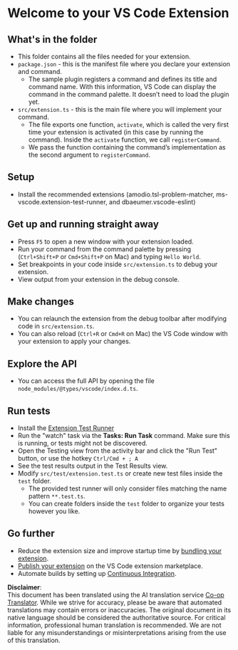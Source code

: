<!--
CO_OP_TRANSLATOR_METADATA:
{
  "original_hash": "62b2632720dd39ef391d6b60b9b4bfb8",
  "translation_date": "2025-07-16T17:33:26+00:00",
  "source_file": "code/09.UpdateSamples/Aug/vscode/phiext/vsc-extension-quickstart.md",
  "language_code": "en"
}
-->
# Welcome to your VS Code Extension

## What's in the folder

* This folder contains all the files needed for your extension.
* `package.json` - this is the manifest file where you declare your extension and command.
  * The sample plugin registers a command and defines its title and command name. With this information, VS Code can display the command in the command palette. It doesn’t need to load the plugin yet.
* `src/extension.ts` - this is the main file where you will implement your command.
  * The file exports one function, `activate`, which is called the very first time your extension is activated (in this case by running the command). Inside the `activate` function, we call `registerCommand`.
  * We pass the function containing the command’s implementation as the second argument to `registerCommand`.

## Setup

* Install the recommended extensions (amodio.tsl-problem-matcher, ms-vscode.extension-test-runner, and dbaeumer.vscode-eslint)

## Get up and running straight away

* Press `F5` to open a new window with your extension loaded.
* Run your command from the command palette by pressing (`Ctrl+Shift+P` or `Cmd+Shift+P` on Mac) and typing `Hello World`.
* Set breakpoints in your code inside `src/extension.ts` to debug your extension.
* View output from your extension in the debug console.

## Make changes

* You can relaunch the extension from the debug toolbar after modifying code in `src/extension.ts`.
* You can also reload (`Ctrl+R` or `Cmd+R` on Mac) the VS Code window with your extension to apply your changes.

## Explore the API

* You can access the full API by opening the file `node_modules/@types/vscode/index.d.ts`.

## Run tests

* Install the [Extension Test Runner](https://marketplace.visualstudio.com/items?itemName=ms-vscode.extension-test-runner)
* Run the "watch" task via the **Tasks: Run Task** command. Make sure this is running, or tests might not be discovered.
* Open the Testing view from the activity bar and click the "Run Test" button, or use the hotkey `Ctrl/Cmd + ; A`
* See the test results output in the Test Results view.
* Modify `src/test/extension.test.ts` or create new test files inside the `test` folder.
  * The provided test runner will only consider files matching the name pattern `**.test.ts`.
  * You can create folders inside the `test` folder to organize your tests however you like.

## Go further

* Reduce the extension size and improve startup time by [bundling your extension](https://code.visualstudio.com/api/working-with-extensions/bundling-extension).
* [Publish your extension](https://code.visualstudio.com/api/working-with-extensions/publishing-extension) on the VS Code extension marketplace.
* Automate builds by setting up [Continuous Integration](https://code.visualstudio.com/api/working-with-extensions/continuous-integration).

**Disclaimer**:  
This document has been translated using the AI translation service [Co-op Translator](https://github.com/Azure/co-op-translator). While we strive for accuracy, please be aware that automated translations may contain errors or inaccuracies. The original document in its native language should be considered the authoritative source. For critical information, professional human translation is recommended. We are not liable for any misunderstandings or misinterpretations arising from the use of this translation.